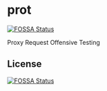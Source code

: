 # prot
[![FOSSA Status](https://app.fossa.io/api/projects/git%2Bgithub.com%2Fprot-one%2Fprot.svg?type=shield)](https://app.fossa.io/projects/git%2Bgithub.com%2Fprot-one%2Fprot?ref=badge_shield)

Proxy Request Offensive Testing


## License
[![FOSSA Status](https://app.fossa.io/api/projects/git%2Bgithub.com%2Fprot-one%2Fprot.svg?type=large)](https://app.fossa.io/projects/git%2Bgithub.com%2Fprot-one%2Fprot?ref=badge_large)